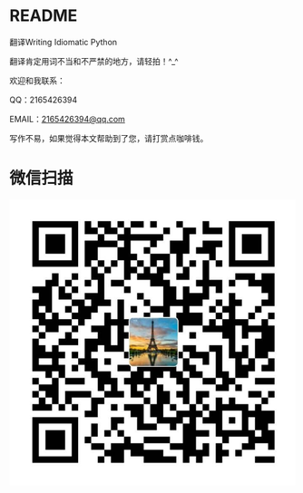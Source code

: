 # README

翻译Writing Idiomatic Python

翻译肯定用词不当和不严禁的地方，请轻拍！^_^

欢迎和我联系：

QQ：2165426394  

EMAIL：2165426394@qq.com

写作不易，如果觉得本文帮助到了您，请打赏点咖啡钱。

# 微信扫描

![](wxpay.jpg)